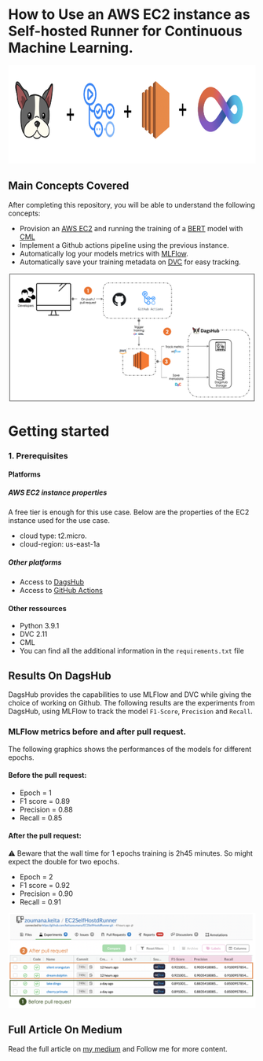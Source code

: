 # How to Use an AWS EC2 instance as Self-hosted Runner for Continuous Machine Learning.   

<p align="center">
  <img src="./images/dagshub_cml_gitact_ec2.png" alt="DagsHub + Actions + EC2 + CML" height="200"/>
</p>

## Main Concepts Covered 
After completing this repository, you will be able to understand the following concepts: 
- Provision an [AWS EC2](https://aws.amazon.com/fr/ec2/) and running the training of a [BERT](https://huggingface.co/docs/transformers/model_doc/bert) model  with [CML](https://cml.dev/)
- Implement a Github actions pipeline using the previous instance. 
- Automatically log your models metrics with [MLFlow](https://mlflow.org/). 
- Automatically save your training metadata on [DVC](https://dvc.org/) for easy tracking. 

<p align="center">
  <img src="./images/general_workflow.png" alt="MLOps Workflow"/>
</p>

# Getting started  
### 1. Prerequisites
#### Platforms 
##### AWS EC2 instance properties   
A free tier is enough for this use case. Below are the properties of the EC2 instance used for the use case. 
- cloud type: t2.micro. 
- cloud-region: us-east-1a

##### Other platforms
- Access to [DagsHub](https://dagshub.com/)
- Access to [GitHub Actions](https://github.com/features/actions)

#### Other ressources
- Python 3.9.1 
- DVC 2.11  
- CML 
- You can find all the additional information in the `requirements.txt` file


## Results On DagsHub
DagsHub provides the capabilities to use MLFlow and DVC while giving the choice of working on Github. The following results are the experiments from DagsHub, using MLFlow to track the model `F1-Score`, `Precision` and `Recall`.

### MLFlow metrics before and after pull request. 
The following graphics shows the performances of the models for different epochs. 
#### Before the pull request:
- Epoch = 1  
- F1 score = 0.89  
- Precision = 0.88 
- Recall = 0.85  

#### After the pull request:
⚠️ Beware that the wall time for 1 epochs training is 2h45 minutes. So might expect the double for two epochs. 
- Epoch = 2  
- F1 score = 0.92  
- Precision = 0.90 
- Recall = 0.91  

<p align="center">
  <img src="./images/before_after_pull_request.png" alt="Metrics before and After pull request"/>
</p>

## Full Article On Medium 
Read the full article on [my medium](https://zoumanakeita.medium.com/) and Follow me for more content.
